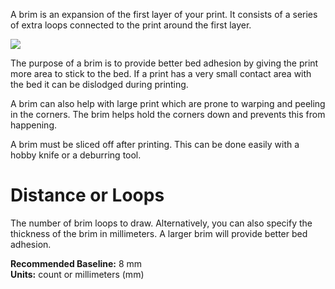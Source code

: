 
A brim is an expansion of the first layer of your print. It consists of a series of extra loops connected to the print around the first layer.

![](https://lh3.googleusercontent.com/n-3ocstUK4mHgVhtY74wrGomQUSTH4W9VdEMXZwjmG3yl_iAUaGATBbmfhgsxvPZHut_RRLs67JRi_94AzIp2uV4UjA=s0)

The purpose of a brim is to provide better bed adhesion by giving the print more area to stick to the bed. If a print has a very small contact area with the bed it can be dislodged during printing.

A brim can also help with large print which are prone to warping and peeling in the corners. The brim helps hold the corners down and prevents this from happening.

A brim must be sliced off after printing. This can be done easily with a hobby knife or a deburring tool.

Distance or Loops
=================

The number of brim loops to draw. Alternatively, you can also specify the thickness of the brim in millimeters. A larger brim will provide better bed adhesion.

**Recommended Baseline:** 8 mm  
**Units:** count or millimeters (mm)